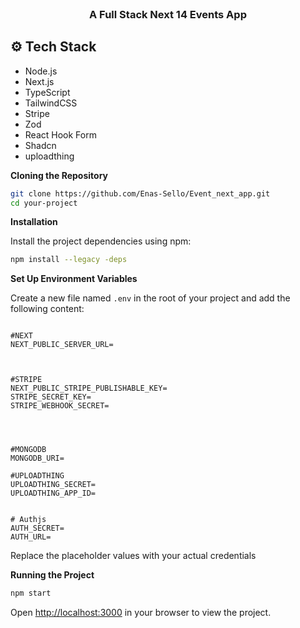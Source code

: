 <div align="center">
  <br />

  <h3 align="center">A Full Stack Next 14 Events App</h3>

  
</div>

## <a name="tech-stack">⚙️ Tech Stack</a>

- Node.js
- Next.js
- TypeScript
- TailwindCSS
- Stripe
- Zod
- React Hook Form
- Shadcn
- uploadthing

**Cloning the Repository**

```bash
git clone https://github.com/Enas-Sello/Event_next_app.git
cd your-project
```

**Installation**

Install the project dependencies using npm:

```bash
npm install --legacy -deps
```

**Set Up Environment Variables**

Create a new file named `.env` in the root of your project and add the following content:

```env

#NEXT
NEXT_PUBLIC_SERVER_URL=



#STRIPE
NEXT_PUBLIC_STRIPE_PUBLISHABLE_KEY=
STRIPE_SECRET_KEY=
STRIPE_WEBHOOK_SECRET=




#MONGODB
MONGODB_URI=

#UPLOADTHING
UPLOADTHING_SECRET=
UPLOADTHING_APP_ID=


# Authjs
AUTH_SECRET=
AUTH_URL=

```

Replace the placeholder values with your actual credentials 

**Running the Project**

```bash
npm start
```

Open [http://localhost:3000](http://localhost:3000) in your browser to view the project.


</details>





#
